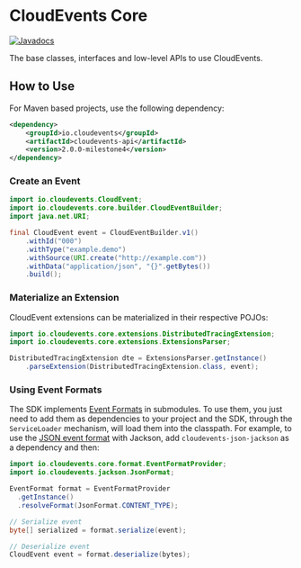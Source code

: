 # CloudEvents Core

[![Javadocs](http://www.javadoc.io/badge/io.cloudevents/cloudevents-core.svg?color=green)](http://www.javadoc.io/doc/io.cloudevents/cloudevents-core)

The base classes, interfaces and low-level APIs to use CloudEvents.

## How to Use

For Maven based projects, use the following dependency:

```xml
<dependency>
    <groupId>io.cloudevents</groupId>
    <artifactId>cloudevents-api</artifactId>
    <version>2.0.0-milestone4</version>
</dependency>
```

### Create an Event

```java
import io.cloudevents.CloudEvent;
import io.cloudevents.core.builder.CloudEventBuilder;
import java.net.URI;

final CloudEvent event = CloudEventBuilder.v1()
    .withId("000")
    .withType("example.demo")
    .withSource(URI.create("http://example.com"))
    .withData("application/json", "{}".getBytes())
    .build();
```

### Materialize an Extension

CloudEvent extensions can be materialized in their respective POJOs:

```java
import io.cloudevents.core.extensions.DistributedTracingExtension;
import io.cloudevents.core.extensions.ExtensionsParser;

DistributedTracingExtension dte = ExtensionsParser.getInstance()
    .parseExtension(DistributedTracingExtension.class, event);
```

### Using Event Formats

The SDK implements [Event Formats](https://github.com/cloudevents/spec/blob/v1.0/spec.md#event-format) in submodules.
To use them, you just need to add them as dependencies to your project and the SDK,
through the `ServiceLoader` mechanism, will load them into the classpath.
For example, to use the [JSON event format](https://github.com/cloudevents/spec/blob/v1.0/json-format.md) with Jackson,
add `cloudevents-json-jackson` as a dependency and then:

```java
import io.cloudevents.core.format.EventFormatProvider;
import io.cloudevents.jackson.JsonFormat;

EventFormat format = EventFormatProvider
  .getInstance()
  .resolveFormat(JsonFormat.CONTENT_TYPE);

// Serialize event
byte[] serialized = format.serialize(event);

// Deserialize event
CloudEvent event = format.deserialize(bytes);
```
